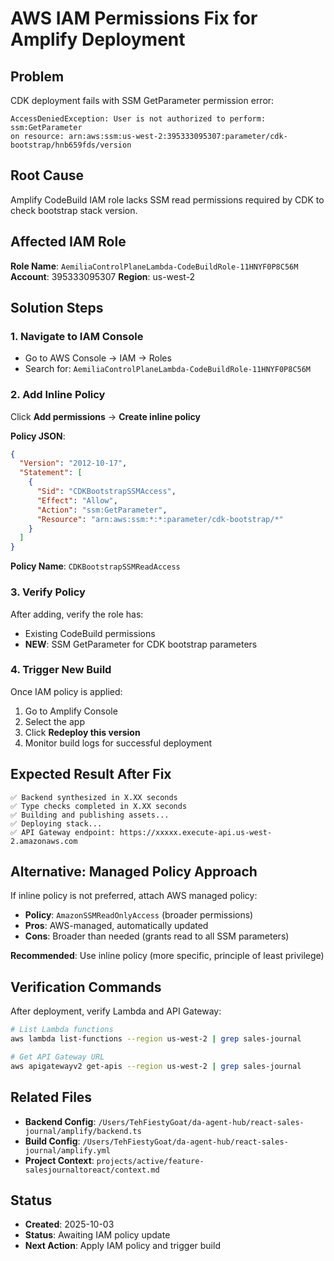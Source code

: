 # AWS IAM Permissions Fix for Amplify Deployment

## Problem
CDK deployment fails with SSM GetParameter permission error:
```
AccessDeniedException: User is not authorized to perform: ssm:GetParameter
on resource: arn:aws:ssm:us-west-2:395333095307:parameter/cdk-bootstrap/hnb659fds/version
```

## Root Cause
Amplify CodeBuild IAM role lacks SSM read permissions required by CDK to check bootstrap stack version.

## Affected IAM Role
**Role Name**: `AemiliaControlPlaneLambda-CodeBuildRole-11HNYF0P8C56M`
**Account**: 395333095307
**Region**: us-west-2

## Solution Steps

### 1. Navigate to IAM Console
- Go to AWS Console → IAM → Roles
- Search for: `AemiliaControlPlaneLambda-CodeBuildRole-11HNYF0P8C56M`

### 2. Add Inline Policy
Click **Add permissions** → **Create inline policy**

**Policy JSON**:
```json
{
  "Version": "2012-10-17",
  "Statement": [
    {
      "Sid": "CDKBootstrapSSMAccess",
      "Effect": "Allow",
      "Action": "ssm:GetParameter",
      "Resource": "arn:aws:ssm:*:*:parameter/cdk-bootstrap/*"
    }
  ]
}
```

**Policy Name**: `CDKBootstrapSSMReadAccess`

### 3. Verify Policy
After adding, verify the role has:
- Existing CodeBuild permissions
- **NEW**: SSM GetParameter for CDK bootstrap parameters

### 4. Trigger New Build
Once IAM policy is applied:
1. Go to Amplify Console
2. Select the app
3. Click **Redeploy this version**
4. Monitor build logs for successful deployment

## Expected Result After Fix
```
✅ Backend synthesized in X.XX seconds
✅ Type checks completed in X.XX seconds
✅ Building and publishing assets...
✅ Deploying stack...
✅ API Gateway endpoint: https://xxxxx.execute-api.us-west-2.amazonaws.com
```

## Alternative: Managed Policy Approach
If inline policy is not preferred, attach AWS managed policy:
- **Policy**: `AmazonSSMReadOnlyAccess` (broader permissions)
- **Pros**: AWS-managed, automatically updated
- **Cons**: Broader than needed (grants read to all SSM parameters)

**Recommended**: Use inline policy (more specific, principle of least privilege)

## Verification Commands
After deployment, verify Lambda and API Gateway:
```bash
# List Lambda functions
aws lambda list-functions --region us-west-2 | grep sales-journal

# Get API Gateway URL
aws apigatewayv2 get-apis --region us-west-2 | grep sales-journal
```

## Related Files
- **Backend Config**: `/Users/TehFiestyGoat/da-agent-hub/react-sales-journal/amplify/backend.ts`
- **Build Config**: `/Users/TehFiestyGoat/da-agent-hub/react-sales-journal/amplify.yml`
- **Project Context**: `projects/active/feature-salesjournaltoreact/context.md`

## Status
- **Created**: 2025-10-03
- **Status**: Awaiting IAM policy update
- **Next Action**: Apply IAM policy and trigger build
